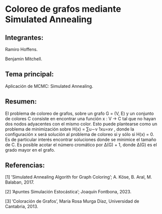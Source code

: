 # Coloreo de grafos mediante Simulated Annealing

## Integrantes:

Ramiro Hoffens.

Benjamin Mitchell.

## Tema principal:

Aplicación de MCMC: Simulated Annealing.

## Resumen:

El problema de coloreo de grafos, sobre un grafo G = (V, E) y un conjunto de colores C consiste en encontrar una función x : V → C tal que no hayan dos nodos adyacentes con el mismo color. Esto puede plantearse como un problema de minimización sobre H(x) = ∑u∼v 1xu=xv , donde la configuración x será solución al problema de coloreo si y sólo si H(x) = 0.
Es de particular interés encontrar soluciones donde se minimice el tamaño de C. Es posible acotar el número cromático por ∆(G) + 1, donde ∆(G) es el grado mayor en el grafo.

## Referencias:

[1] ’Simulated Annealing Algorith for Graph Coloring’; A. Köse, B. Aral, M. Balaban, 2017.

[2] ’Apuntes Simulación Estocástica’; Joaquín Fontbona, 2023.

[3] ’Coloración de Grafos’, María Rosa Murga Díaz, Universidad de Cantabria, 2013.
